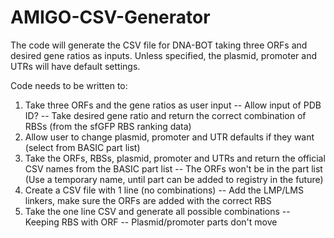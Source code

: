 # AMIGO-CSV-Generator

The code will generate the CSV file for DNA-BOT taking three ORFs and desired gene ratios as inputs. Unless specified, the plasmid, promoter and UTRs will have default settings.

Code needs to be written to:
1) Take three ORFs and the gene ratios as user input
  -- Allow input of PDB ID?
  -- Take desired gene ratio and return the correct combination of RBSs (from the sfGFP RBS ranking data)
2) Allow user to change plasmid, promoter and UTR defaults if they want (select from BASIC part list)
3) Take the ORFs, RBSs, plasmid, promoter and UTRs and return the official CSV names from the BASIC part list
  -- The ORFs won't be in the part list (Use a temporary name, until part can be added to registry in the future)
4) Create a CSV file with 1 line (no combinations)
  -- Add the LMP/LMS linkers, make sure the ORFs are added with the correct RBS
5) Take the one line CSV and generate all possible combinations
  -- Keeping RBS with ORF
  -- Plasmid/promoter parts don't move
